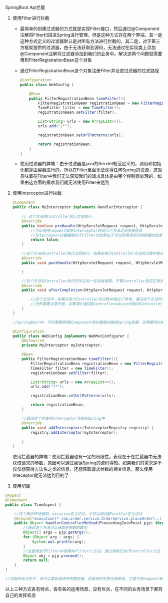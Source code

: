 SpringBoot Api拦截

1. 使用Filter进行拦截

   * 最简单的创建过滤器的方式就是实现Filter接口，然后通过@Component注解将Filter扫描进Spring进行管理，但是这种方式存在两个弊端，其一是这种方式定义的过滤器默认是对所有方法进行拦截的，其二是，对于第三方框架提供的过滤器，由于无法获取到源码，无法通过在实现类上添加@Component注解将过滤器添加到我们的业务中。解决这两个问题就需要用到FilterRegistrationBean这个对象

   * 通过FilterRegistrationBean这个对象注册Filter并设定过滤器的过滤路径

     ```java
     @Configuration
     public class WebConfig {
     
         @Bean
         public FilterRegistrationBean timeFilter(){
             FilterRegistrationBean registrationBean = new FilterRegistrationBean();
             TimeFilter filter = new TimeFilter();
             registrationBean.setFilter(filter);
     
             List<String> urls = new ArrayList<>();
             urls.add("/*");
     
             registrationBean.setUrlPatterns(urls);
     
             return registrationBean;
         }
     }
     
     ```

   * 使用过滤器的弊端：由于过滤器是java的Servlet规范定义的，调用和初始化都是由容器进行的，所以在Filter里面无法获得任何Spring的资源，这就意味着在Filter中我们无法获知我们的请求具体是由哪个控制器处理的，如果由这方面的需求我们就无法使用Filter来达到 

2. 使用Interceptor进行拦截

   ```java
   @Component
   public class MyInterceptor implements HandlerInterceptor {
       
       // 这个方法在Controller执行之前执行， 
       @Override
       public boolean preHandle(HttpServletRequest request, HttpServletResponse response, Object handler) throws Exception {
           //可以使用request域在Interceptor的这几个方法之间传递信息
           //Interceptor拦截器相对于Filter的优势在于可以获得请求的控制器的信息（方法名等信息，但是不包括请求参数），这部分信息被保存在handler（类型是 HandlerMethod）这个属性中
           return false;
       }
   
       //这个方法在Controller执行之后执行，如果在执行Controller方法的过程中抛出异常或者preHandler方法的返回值为false，这个方法不会执行
       @Override
       public void postHandle(HttpServletRequest request, HttpServletResponse response, Object handler, ModelAndView modelAndView) throws Exception {
   
       }
   
       //这个方法在Controller执行完毕之后一定会被调用，不管Controller是否正常执行
       @Override
       public void afterCompletion(HttpServletRequest request, HttpServletResponse response, Object handler, Exception ex) throws Exception {
   
           //这个方法中，如果在执行Controller的过程中抛出了异常，通过这个方法的参数Exception可以获取到异常的信息，如果Controller正常执行，Exception为空
           //另外需要注意的是，如果我们通过@ControllerAdvice机制对Controller抛出来的异常进行了处理，那么在这个方法中是获取不到异常信息的
       }
   }
   
   //SpringBoot中，不仅需要使用@Component将拦截器扫描进Spring容器，还需要将拦截器注册到Spring中，在Spring2.0之前是在WebMvcConfigurerAdpter 的实现类中进行注册，Spring2.0之后需要实现的类是WebMvcConfigurer，同时重写addInterceptor(InterceptorRegistry registry)方法
   ```

   ```java
   @Configuration
   public class WebConfig implements WebMvcConfigurer {
       @Autowired
       private MyInterceptor myInterceptor;
   
       @Bean
       public FilterRegistrationBean timeFilter(){
           FilterRegistrationBean registrationBean = new FilterRegistrationBean();
           TimeFilter filter = new TimeFilter();
           registrationBean.setFilter(filter);
   
           List<String> urls = new ArrayList<>();
           urls.add("/*");
   
           registrationBean.setUrlPatterns(urls);
   
           return registrationBean;
       }
   
       //通过这个方法将Interceptor注册到Spring中
       @Override
       public void addInterceptors(InterceptorRegistry registry) {
           registry.addInterceptor(myInterceptor);
           
       }
   }
   ```

   使用拦截器的弊端：使用拦截器也有一定的局限性，表现在于在拦截器中无法获取请求的参数，原因可以通过阅读Spring的源码得知。如果我们的需求是不仅仅想获得方法名之类的信息，还想获取请求参数的相关信息，那么使用Inteceptor就无法达到目的了

3. 使用切面

```java
@Aspect
@Component
public class TimeAspect {

    //这个表示环绕通知，excution定义切点，也可以通过@PointCut定义切点
    @Around("execution(* com.order.service.OrderService.placeOrder(..))")
    public Object handlerControllerMethod(ProceedingJoinPoint pjp) throws Throwable {
        //通过这个方法可以获取到参数的数组
        Object[] args = pjp.getArgs();
        for (Object arg : args) {
            System.out.println(arg);
        }
        //这里相当于Filter中调用doFilter()方法，通过调用它执行Controller方法
        Object obj = pjp.proceed();
        return null;
    }
}

//切面的优点在于，他可以拿到请求的参数的值，但是他的劣势也很明显，它拿不到request和response等
```



以上三种方式各有特点，各有各的适用场景，没有优劣，在不同的业务场景下都有自己的发挥机会